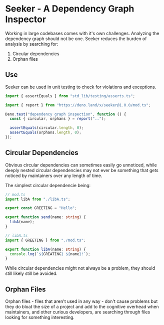 # Seeker - A Dependency Graph Inspector

Working in large codebases comes with it's own challenges. Analyzing the
dependency graph should not be one. Seeker reduces the burden of analysis by
searching for:

1. Circular dependencies
2. Orphan files

## Use

Seeker can be used in unit testing to check for violations and exceptions.

```ts
import { assertEquals } from "std_lib/testing/asserts.ts";

import { report } from "https://deno.land/x/seeker@1.0.0/mod.ts";

Deno.test("dependency graph inspection", function () {
  const { circular, orphans } = report("..");

  assertEquals(circular.length, 0);
  assertEquals(orphans.length, 0);
});
```

## Circular Dependencies

Obvious circular dependencies can sometimes easily go unnoticed, while deeply
nested circular dependencies may not ever be something that gets noticed by
maintainers over any length of time.

The simplest circular dependencie being:

```ts
// mod.ts
import libA from "./libA.ts";

export const GREETING = "Hello";

export function send(name: string) {
  libA(name);
}
```

```ts
// libA.ts
import { GREETING } from "./mod.ts";

export function libA(name: string) {
  console.log(`${GREATING} ${name}!`);
}
```

While circular dependencies might not always be a problem, they should still
likely still be avoided.

## Orphan Files

Orphan files - files that aren't used in any way - don't cause problems but they
do bloat the size of a project and add to the cognitive overhead when
maintainers, and other curious developers, are searching through files looking
for something interesting.
